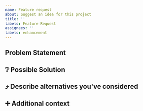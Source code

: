 ```yaml
---
name: Feature request
about: Suggest an idea for this project
title: ''
labels: Feature Request
assignees: ''
labels: enhancement
---
```

<!--
Thank for taking the time to fill this feature request fully! This will help a lot to communicate what this is about and to focus the discussion of the feature.

Please also make sure that there is no similar feature request opened up already by searching the issues in this repository!
-->

## Problem Statement
<!--
A clear and concise description of what the problem is. E.g. I'm always frustrated when [...]
-->

## :grey_question: Possible Solution
<!--
A clear and concise description of what you want to happen.
-->

## :arrow_heading_up: Describe alternatives you've considered
<!--
A clear and concise description of any alternative solutions or features you've considered.
-->

## :heavy_plus_sign: Additional context
<!--
Add any other context about the problem here. e.g. related issues or existing pull requests.
-->
